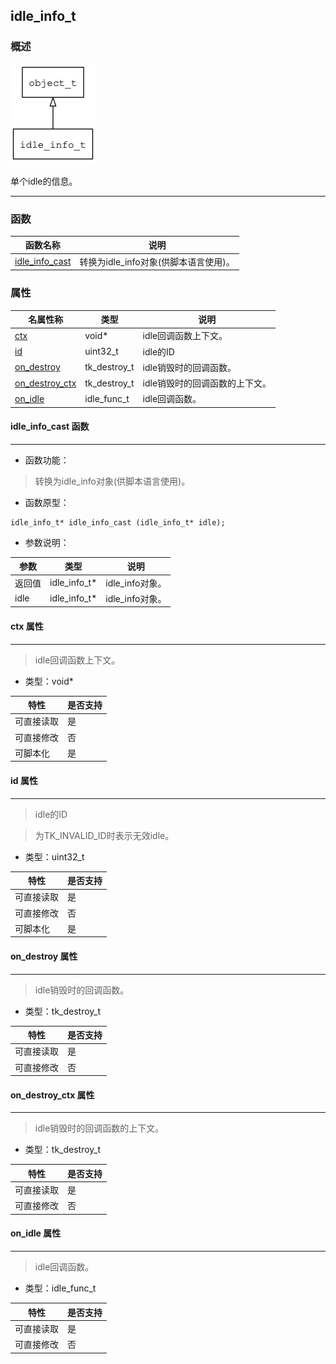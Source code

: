 ## idle\_info\_t
### 概述
![image](images/idle_info_t_0.png)


 单个idle的信息。


----------------------------------
### 函数
<p id="idle_info_t_methods">

| 函数名称 | 说明 | 
| -------- | ------------ | 
| <a href="#idle_info_t_idle_info_cast">idle\_info\_cast</a> | 转换为idle_info对象(供脚本语言使用)。 |
### 属性
<p id="idle_info_t_properties">

| 名属性称 | 类型 | 说明 | 
| -------- | ----- | ------------ | 
| <a href="#idle_info_t_ctx">ctx</a> | void* | idle回调函数上下文。 |
| <a href="#idle_info_t_id">id</a> | uint32\_t | idle的ID |
| <a href="#idle_info_t_on_destroy">on\_destroy</a> | tk\_destroy\_t | idle销毁时的回调函数。 |
| <a href="#idle_info_t_on_destroy_ctx">on\_destroy\_ctx</a> | tk\_destroy\_t | idle销毁时的回调函数的上下文。 |
| <a href="#idle_info_t_on_idle">on\_idle</a> | idle\_func\_t | idle回调函数。 |
#### idle\_info\_cast 函数
-----------------------

* 函数功能：

> <p id="idle_info_t_idle_info_cast"> 转换为idle_info对象(供脚本语言使用)。




* 函数原型：

```
idle_info_t* idle_info_cast (idle_info_t* idle);
```

* 参数说明：

| 参数 | 类型 | 说明 |
| -------- | ----- | --------- |
| 返回值 | idle\_info\_t* | idle\_info对象。 |
| idle | idle\_info\_t* | idle\_info对象。 |
#### ctx 属性
-----------------------
> <p id="idle_info_t_ctx"> idle回调函数上下文。



* 类型：void*

| 特性 | 是否支持 |
| -------- | ----- |
| 可直接读取 | 是 |
| 可直接修改 | 否 |
| 可脚本化   | 是 |
#### id 属性
-----------------------
> <p id="idle_info_t_id"> idle的ID

 > 为TK\_INVALID\_ID时表示无效idle。



* 类型：uint32\_t

| 特性 | 是否支持 |
| -------- | ----- |
| 可直接读取 | 是 |
| 可直接修改 | 否 |
| 可脚本化   | 是 |
#### on\_destroy 属性
-----------------------
> <p id="idle_info_t_on_destroy"> idle销毁时的回调函数。



* 类型：tk\_destroy\_t

| 特性 | 是否支持 |
| -------- | ----- |
| 可直接读取 | 是 |
| 可直接修改 | 否 |
#### on\_destroy\_ctx 属性
-----------------------
> <p id="idle_info_t_on_destroy_ctx"> idle销毁时的回调函数的上下文。



* 类型：tk\_destroy\_t

| 特性 | 是否支持 |
| -------- | ----- |
| 可直接读取 | 是 |
| 可直接修改 | 否 |
#### on\_idle 属性
-----------------------
> <p id="idle_info_t_on_idle"> idle回调函数。



* 类型：idle\_func\_t

| 特性 | 是否支持 |
| -------- | ----- |
| 可直接读取 | 是 |
| 可直接修改 | 否 |
